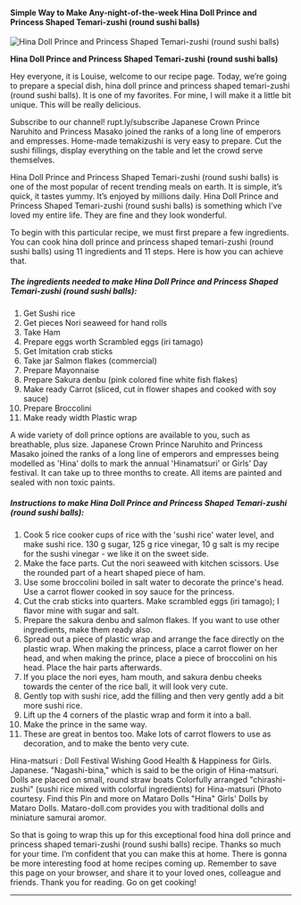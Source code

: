             

#### Simple Way to Make Any-night-of-the-week Hina Doll Prince and Princess Shaped Temari-zushi (round sushi balls)

![Hina Doll Prince and Princess Shaped Temari-zushi (round sushi balls)](https://img-global.cpcdn.com/recipes/4532553917661184/751x532cq70/hina-doll-prince-and-princess-shaped-temari-zushi-round-sushi-balls-recipe-main-photo.jpg)

**Hina Doll Prince and Princess Shaped Temari-zushi (round sushi balls)**

Hey everyone, it is Louise, welcome to our recipe page. Today, we’re going to prepare a special dish, hina doll prince and princess shaped temari-zushi (round sushi balls). It is one of my favorites. For mine, I will make it a little bit unique. This will be really delicious.

Subscribe to our channel! rupt.ly/subscribe Japanese Crown Prince Naruhito and Princess Masako joined the ranks of a long line of emperors and empresses. Home-made temakizushi is very easy to prepare. Cut the sushi fillings, display everything on the table and let the crowd serve themselves.

Hina Doll Prince and Princess Shaped Temari-zushi (round sushi balls) is one of the most popular of recent trending meals on earth. It is simple, it’s quick, it tastes yummy. It’s enjoyed by millions daily. Hina Doll Prince and Princess Shaped Temari-zushi (round sushi balls) is something which I’ve loved my entire life. They are fine and they look wonderful.

To begin with this particular recipe, we must first prepare a few ingredients. You can cook hina doll prince and princess shaped temari-zushi (round sushi balls) using 11 ingredients and 11 steps. Here is how you can achieve that.

##### The ingredients needed to make Hina Doll Prince and Princess Shaped Temari-zushi (round sushi balls):

1.  Get Sushi rice
2.  Get pieces Nori seaweed for hand rolls
3.  Take Ham
4.  Prepare eggs worth Scrambled eggs (iri tamago)
5.  Get Imitation crab sticks
6.  Take jar Salmon flakes (commercial)
7.  Prepare Mayonnaise
8.  Prepare Sakura denbu (pink colored fine white fish flakes)
9.  Make ready Carrot (sliced, cut in flower shapes and cooked with soy sauce)
10.  Prepare Broccolini
11.  Make ready width Plastic wrap

A wide variety of doll prince options are available to you, such as breathable, plus size. Japanese Crown Prince Naruhito and Princess Masako joined the ranks of a long line of emperors and empresses being modelled as 'Hina' dolls to mark the annual 'Hinamatsuri' or Girls' Day festival. It can take up to three months to create. All items are painted and sealed with non toxic paints.

##### Instructions to make Hina Doll Prince and Princess Shaped Temari-zushi (round sushi balls):

1.  Cook 5 rice cooker cups of rice with the 'sushi rice' water level, and make sushi rice. 130 g sugar, 125 g rice vinegar, 10 g salt is my recipe for the sushi vinegar - we like it on the sweet side.
2.  Make the face parts. Cut the nori seaweed with kitchen scissors. Use the rounded part of a heart shaped piece of ham.
3.  Use some broccolini boiled in salt water to decorate the prince's head. Use a carrot flower cooked in soy sauce for the princess.
4.  Cut the crab sticks into quarters. Make scrambled eggs (iri tamago); I flavor mine with sugar and salt.
5.  Prepare the sakura denbu and salmon flakes. If you want to use other ingredients, make them ready also.
6.  Spread out a piece of plastic wrap and arrange the face directly on the plastic wrap. When making the princess, place a carrot flower on her head, and when making the prince, place a piece of broccolini on his head. Place the hair parts afterwards.
7.  If you place the nori eyes, ham mouth, and sakura denbu cheeks towards the center of the rice ball, it will look very cute.
8.  Gently top with sushi rice, add the filling and then very gently add a bit more sushi rice.
9.  Lift up the 4 corners of the plastic wrap and form it into a ball.
10.  Make the prince in the same way.
11.  These are great in bentos too. Make lots of carrot flowers to use as decoration, and to make the bento very cute.

Hina-matsuri : Doll Festival Wishing Good Health & Happiness for Girls. Japanese. "Nagashi-bina," which is said to be the origin of Hina-matsuri. Dolls are placed on small, round straw boats Colorfully arranged "chirashi-zushi" (sushi rice mixed with colorful ingredients) for Hina-matsuri (Photo courtesy. Find this Pin and more on Mataro Dolls "Hina" Girls' Dolls by Mataro Dolls. Mataro-doll.com provides you with traditional dolls and miniature samurai aromor.

So that is going to wrap this up for this exceptional food hina doll prince and princess shaped temari-zushi (round sushi balls) recipe. Thanks so much for your time. I’m confident that you can make this at home. There is gonna be more interesting food at home recipes coming up. Remember to save this page on your browser, and share it to your loved ones, colleague and friends. Thank you for reading. Go on get cooking!

* * *